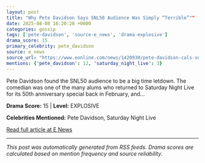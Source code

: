 ```yaml
---
layout: post
title: "Why Pete Davidson Says SNL50 Audience Was Simply “Terrible”""
date: 2025-08-08 16:20:28 +0000
categories: gossip
tags: ['pete-davidson', 'source-e_news', 'drama-explosive']
drama_score: 15
primary_celebrity: pete_davidson
source: e_news
source_url: "https://www.eonline.com/news/1420930/pete-davidson-cals-snl50-audience-terrible?cmpid=rss-syndicate-genericrss-us-top_stories""
mentions: {'pete_davidson': 12, 'saturday_night_live': 3}
---
```


Pete Davidson found the SNL50 audience to be a big time letdown. The comedian was one of the many alums who returned to Saturday Night Live for its 50th anniversary special back in February, and...

**Drama Score:** 15 | **Level:** EXPLOSIVE

**Celebrities Mentioned:** Pete Davidson, Saturday Night Live

[Read full article at E News](https://www.eonline.com/news/1420930/pete-davidson-cals-snl50-audience-terrible?cmpid=rss-syndicate-genericrss-us-top_stories)

---
*This post was automatically generated from RSS feeds. Drama scores are calculated based on mention frequency and source reliability.*

